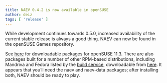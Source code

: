 ```yaml
---
title: NAEV 0.4.2 is now available in openSUSE
author: deiz
tags: [ 'release' ]
---
```


While development continues towards 0.5.0, increased availability of the current stable release is always a good thing. NAEV can now be found in the openSUSE Games repository.

See [here](https://software.opensuse.org/search?q=naev&baseproject=openSUSE%3A11.3&lang=en&exclude_filter=home%3A&exclude_debug=true) for downloadable packages for openSUSE 11.3. There are also packages built for a number of other RPM-based distributions, including Mandriva and Fedora listed by the [build service](https://build.opensuse.org/package/show/games/naev), downloadable from [here](https://software.opensuse.org/search?q=naev&baseproject=ALL&lang=en&exclude_filter=home%3A&exclude_debug=true). It appears that you’ll need the naev and naev-data packages; after installing both, NAEV should be ready to play.
